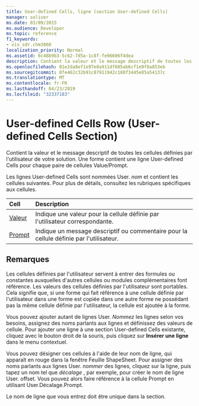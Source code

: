 ```yaml
---
title: User-defined Cells, ligne (section User-defined Cells)
manager: soliver
ms.date: 03/09/2015
ms.audience: Developer
ms.topic: reference
f1_keywords:
- vis_sdr.chm3060
localization_priority: Normal
ms.assetid: 6c48b9b3-5c62-7d5a-1c8f-fe96606f4dea
description: Contient la valeur et le message descriptif de toutes les cellules définies par l'utilisateur de votre solution. Une forme contient une ligne User-defined Cells pour chaque paire de cellules Value/Prompt.
ms.openlocfilehash: 01e2da8ef1e97e8a911df605ab6cf1e9f8a853eb
ms.sourcegitcommit: 8fe462c32b91c87911942c188f3445e85a54137c
ms.translationtype: MT
ms.contentlocale: fr-FR
ms.lasthandoff: 04/23/2019
ms.locfileid: "32337183"
---
```

# <a name="user-defined-cells-row-user-defined-cells-section"></a>User-defined Cells Row (User-defined Cells Section)

Contient la valeur et le message descriptif de toutes les cellules définies par l'utilisateur de votre solution. Une forme contient une ligne User-defined Cells pour chaque paire de cellules Value/Prompt.
  
Les lignes User-defined Cells sont nommées User. *nom* et contient les cellules suivantes. Pour plus de détails, consultez les rubriques spécifiques aux cellules. 
  
|**Cell**|**Description**|
|:-----|:-----|
|[Valeur](value-cell-user-defined-cells-section.md) <br/> |Indique une valeur pour la cellule définie par l'utilisateur correspondante.  <br/> |
|[Prompt](prompt-cell-user-defined-cells-section.md) <br/> |Indique un message descriptif ou commentaire pour la cellule définie par l'utilisateur.  <br/> |
   
## <a name="remarks"></a>Remarques

Les cellules définies par l'utilisateur servent à entrer des formules ou constantes auxquelles d'autres cellules ou modules complémentaires font référence. Les valeurs des cellules définies par l'utilisateur sont portables. Cela signifie que, si une forme qui fait référence à une cellule définie par l'utilisateur dans une forme est copiée dans une autre forme ne possédant pas la même cellule définie par l'utilisateur, la cellule est ajoutée à la forme.
  
 Vous pouvez ajouter autant de lignes User.  *Nommez* les lignes selon vos besoins, assignez des noms parlants aux lignes et définissez des valeurs de cellule. Pour ajouter une ligne à une section User-defined Cells existante, cliquez avec le bouton droit de la souris, puis cliquez sur **Insérer une ligne** dans le menu contextuel. 
  
Vous pouvez désigner ces cellules à l'aide de leur nom de ligne, qui apparaît en rouge dans la fenêtre Feuille ShapeSheet. Pour assigner des noms parlants aux lignes User. *nommer* des lignes, cliquez sur la ligne, puis tapez un nom tel que *décalage* , par exemple, pour créer le nom de ligne User. offset. Vous pouvez alors faire référence à la cellule Prompt en utilisant User.Décalage.Prompt. 
  
Le nom de ligne que vous entrez doit être unique dans la section.
  

